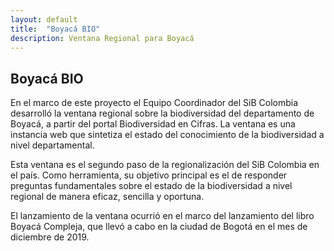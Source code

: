```yaml
---
layout: default
title:  "Boyacá BIO"
description: Ventana Regional para Boyacá
---
```


## Boyacá BIO

En el marco de este proyecto el Equipo Coordinador del SiB Colombia desarrolló la ventana regional sobre la biodiversidad del departamento de Boyacá, a partir del portal Biodiversidad en Cifras. La ventana es una instancia web que sintetiza el estado del conocimiento de la biodiversidad a nivel departamental.
 
Esta ventana es el segundo paso de la regionalización del SiB Colombia en el país. Como herramienta, su objetivo principal es el de responder preguntas fundamentales sobre el estado de la biodiversidad a nivel regional de manera eficaz, sencilla y oportuna.

El lanzamiento de la ventana ocurrió en el marco del lanzamiento del libro Boyacá Compleja, que llevó a cabo en la ciudad de Bogotá en el mes de diciembre de 2019.

